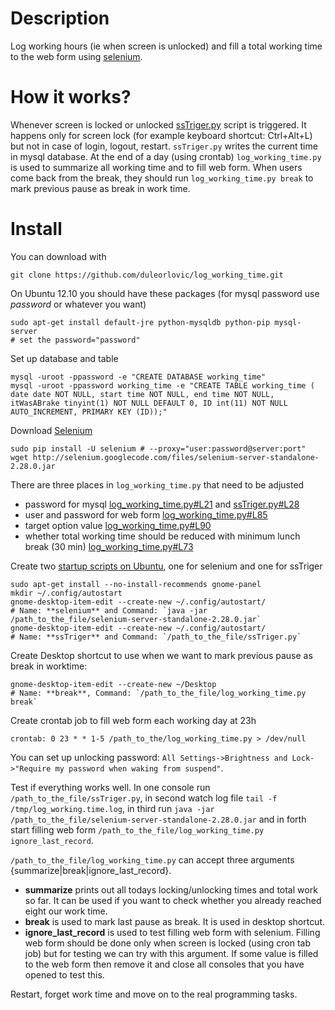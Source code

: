 Description
================

Log working hours (ie when screen is unlocked) and fill a total working time to the web form using [selenium](http://seleniumhq.org/).

How it works?
================

Whenever screen is locked or unlocked [ssTriger.py](http://blog.troyastle.com/2011/06/run-scripts-when-gnome-screensaver.html) script is triggered.
It happens only for screen lock (for example keyboard shortcut: Ctrl+Alt+L) but not in case of login, logout, restart. 
`ssTriger.py` writes the current time in mysql database. At the end of a day (using crontab) `log_working_time.py` is used to summarize all working time and to fill web form.
When users come back from the break, they should run `log_working_time.py break` to mark previous pause as break in work time.

Install
================
You can download with

    git clone https://github.com/duleorlovic/log_working_time.git

On Ubuntu 12.10 you should have these packages (for mysql password use *password* or whatever you want)

    sudo apt-get install default-jre python-mysqldb python-pip mysql-server
    # set the password="password"
    
Set up database and table

    mysql -uroot -ppassword -e "CREATE DATABASE working_time"
    mysql -uroot -ppassword working_time -e "CREATE TABLE working_time ( date date NOT NULL, start time NOT NULL, end time NOT NULL, itWasABrake tinyint(1) NOT NULL DEFAULT 0, ID int(11) NOT NULL AUTO_INCREMENT, PRIMARY KEY (ID));"
    
Download [Selenium](http://pypi.python.org/pypi/selenium)

    sudo pip install -U selenium # --proxy="user:password@server:port"
    wget http://selenium.googlecode.com/files/selenium-server-standalone-2.28.0.jar 

There are three places in `log_working_time.py` that need to be adjusted
* password for mysql
[log_working_time.py#L21](https://github.com/duleorlovic/log_working_time/blob/master/log_working_time.py#L21) and
[ssTriger.py#L28](https://github.com/duleorlovic/log_working_time/blob/master/ssTriger.py#L28)
* user and password for web form [log_working_time.py#L85](https://github.com/duleorlovic/log_working_time/blob/master/log_working_time.py#L85)
* target option value [log_working_time.py#L90](https://github.com/duleorlovic/log_working_time/blob/master/log_working_time.py#L90)
* whether total working time should be reduced with minimum lunch break (30 min) [log_working_time.py#L73](https://github.com/duleorlovic/log_working_time/blob/master/log_working_time.py#L73)

Create two [startup scripts on Ubuntu](http://askubuntu.com/questions/64222/how-can-i-create-launchers-on-my-desktop),
one for selenium and one for ssTriger

    sudo apt-get install --no-install-recommends gnome-panel
    mkdir ~/.config/autostart
    gnome-desktop-item-edit --create-new ~/.config/autostart/
    # Name: **selenium** and Command: `java -jar /path_to_the_file/selenium-server-standalone-2.28.0.jar`
    gnome-desktop-item-edit --create-new ~/.config/autostart/
    # Name: **ssTriger** and Command: `/path_to_the_file/ssTriger.py`

Create Desktop shortcut to use when we want to mark previous pause as break in worktime:

    gnome-desktop-item-edit --create-new ~/Desktop
    # Name: **break**, Command: `/path_to_the_file/log_working_time.py break`

Create crontab job to fill web form each working day at 23h

    crontab: 0 23 * * 1-5 /path_to_the/log_working_time.py > /dev/null
    
You can set up unlocking password: `All Settings->Brightness and Lock->"Require my password when waking from suspend"`. 

Test if everything works well. In one console run `/path_to_the_file/ssTriger.py`, 
in second watch log file `tail -f /tmp/log_working.time.log`, in third run `java -jar /path_to_the_file/selenium-server-standalone-2.28.0.jar`
and in forth start filling web form `/path_to_the_file/log_working_time.py ignore_last_record`.

`/path_to_the_file/log_working_time.py` can accept three arguments {summarize|break|ignore_last_record}.
 * **summarize** prints out all todays locking/unlocking times and total work so far. It can be used if you want to check whether you already reached eight our work time.
 * **break** is used to mark last pause as break. It is used in desktop shortcut.
 * **ignore_last_record** is used to test filling web form with selenium. Filling web form should be done only when screen is locked (using cron tab job) but for testing we can try with this argument.
If some value is filled to the web form then remove it and close all consoles that you have opened to test this.

Restart, forget work time and move on to the real programming tasks.
